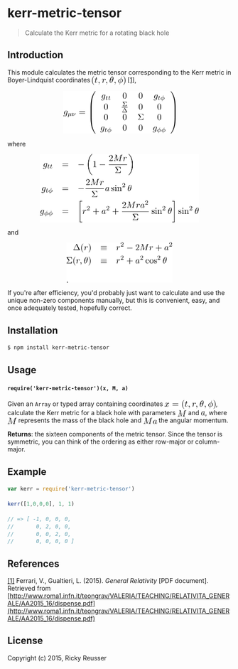 # kerr-metric-tensor

> Calculate the Kerr metric for a rotating black hole

## Introduction

This module calculates the metric tensor corresponding to the Kerr metric in Boyer-Lindquist coordinates <img alt="&lpar;t&comma; r&comma; &bsol;theta&comma; &bsol;phi&rpar;" valign="middle" src="images/t-r-theta-phi-e5242c759c.png" width="76" height="20"> [[1]](#references),

<p align="center"><img alt="g&lowbar;&lcub;&bsol;mu &bsol;nu&rcub; &equals; &bsol;left&lpar;&bsol;begin&lcub;array&rcub;&lcub;cccc&rcub; g&lowbar;&lcub;tt&rcub; &amp; 0 &amp; 0 &amp; g&lowbar;&lcub;t &bsol;phi&rcub; &bsol;&bsol; 0 &amp; &bsol;frac&lcub;&bsol;Sigma&rcub;&lcub;&bsol;Delta&rcub; &amp; 0 &amp; 0 &bsol;&bsol; 0 &amp; 0 &amp; &bsol;Sigma &amp; 0 &bsol;&bsol; g&lowbar;&lcub;t &bsol;phi&rcub; &amp; 0 &amp; 0 &amp; g&lowbar;&lcub;&bsol;phi &bsol;phi&rcub; &bsol;end&lcub;array&rcub;&bsol;right&rpar;" valign="middle" src="images/g_mu-nu-leftbeginarraycccc-g_tt-0-0-g_t-phi-0-0c6195d563.png" width="253" height="96.5"></p>

where

<p align="center"><img alt="&bsol;begin&lcub;eqnarray&midast;&rcub; g&lowbar;&lcub;tt&rcub; &amp;&equals;&amp; - &bsol;left&lpar;1 - &bsol;frac&lcub;2 M r&rcub;&lcub;&bsol;Sigma&rcub; &bsol;right&rpar; &bsol;&bsol; g&lowbar;&lcub;t &bsol;phi&rcub; &amp;&equals;&amp; - &bsol;frac&lcub;2 M r&rcub;&lcub;&bsol;Sigma&rcub; a &bsol;sin&Hat;2 &bsol;theta &bsol;&bsol; g&lowbar;&lcub;&bsol;phi &bsol;phi&rcub; &amp;&equals;&amp; &bsol;left&lsqb; r&Hat;2 &plus; a&Hat;2 &plus; &bsol;frac&lcub;2 M r a&Hat;2&rcub;&lcub;&bsol;Sigma&rcub; &bsol;sin&Hat;2 &bsol;theta &bsol;right&rsqb; &bsol;sin&Hat;2 &bsol;theta  &bsol;end&lcub;eqnarray&midast;&rcub;" valign="middle" src="images/begineqnarray-g_tt-left1-frac2-m-rsigma-right-e6fbdd3212.png" width="357.5" height="153.5"></p>

and

<p align="center"><img alt="&bsol;begin&lcub;eqnarray&midast;&rcub; &bsol;Delta&lpar;r&rpar; &amp;&bsol;equiv&amp; r&Hat;2 - 2 M r &plus; a&Hat;2  &bsol;&bsol; &bsol;Sigma&lpar;r&comma;&bsol;theta&rpar; &amp;&bsol;equiv&amp; r&Hat;2 &plus; a&Hat;2 &bsol;cos&Hat;2 &bsol;theta &bsol;end&lcub;eqnarray&midast;&rcub;&period;" valign="middle" src="images/begineqnarray-deltar-equiv-r2-2-m-r-a2-sigmar-b108a790ce.png" width="237.5" height="91.5"></p>

If you're after efficiency, you'd probably just want to calculate and use the unique non-zero components manually, but this is convenient, easy, and once adequately tested, hopefully correct.

## Installation

```bash
$ npm install kerr-metric-tensor
```

## Usage

#### `require('kerr-metric-tensor')(x, M, a)`
Given an `Array` or typed array containing coordinates <img alt="x &equals; &lpar;t&comma; r&comma; &bsol;theta&comma; &bsol;phi&rpar;" valign="middle" src="images/x-t-r-theta-phi-115f834ef8.png" width="115" height="20">, calculate the Kerr metric for a black hole with parameters <img alt="M" valign="middle" src="images/m-880e957990.png" width="20.5" height="14"> and <img alt="a" valign="middle" src="images/a-2217a6870d.png" width="9.5" height="9.5">, where <img alt="M" valign="middle" src="images/m-880e957990.png" width="20.5" height="14"> represents the mass of the black hole and <img alt="Ma" valign="middle" src="images/ma-20d367b52c.png" width="31" height="14.5"> the angular momentum.

**Returns**: the sixteen components of the metric tensor. Since the tensor is symmetric, you can think of the ordering as either row-major or column-major.

## Example

```javascript
var kerr = require('kerr-metric-tensor')

kerr([1,0,0,0], 1, 1)

// => [ -1, 0, 0, 0,
//       0, 2, 0, 0,
//       0, 0, 2, 0,
//       0, 0, 0, 0 ]
```

## References

[[1]](#references) Ferrari, V., Gualtieri, L. (2015). *General Relativity* [PDF document]. Retrieved from [http://www.roma1.infn.it/teongrav/VALERIA/TEACHING/RELATIVITA_GENERALE/AA2015_16/dispense.pdf](http://www.roma1.infn.it/teongrav/VALERIA/TEACHING/RELATIVITA_GENERALE/AA2015_16/dispense.pdf)

## License

Copyright (c) 2015, Ricky Reusser
